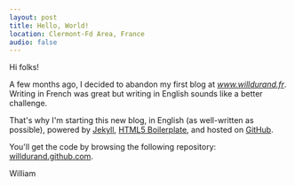```yaml
---
layout: post
title: Hello, World!
location: Clermont-Fd Area, France
audio: false
---
```


Hi folks!

A few months ago, I decided to abandon my first blog at _www.willdurand.fr_.
Writing in French was great but writing in English sounds like a better
challenge.

That's why I'm starting this new blog, in English (as well-written as possible),
powered by [Jekyll](https://github.com/mojombo/jekyll), [HTML5
Boilerplate](http://html5boilerplate.com/), and hosted on
[GitHub](http://www.github.com).

You'll get the code by browsing the following repository:
[willdurand.github.com](https://github.com/willdurand/willdurand.github.com).

William
